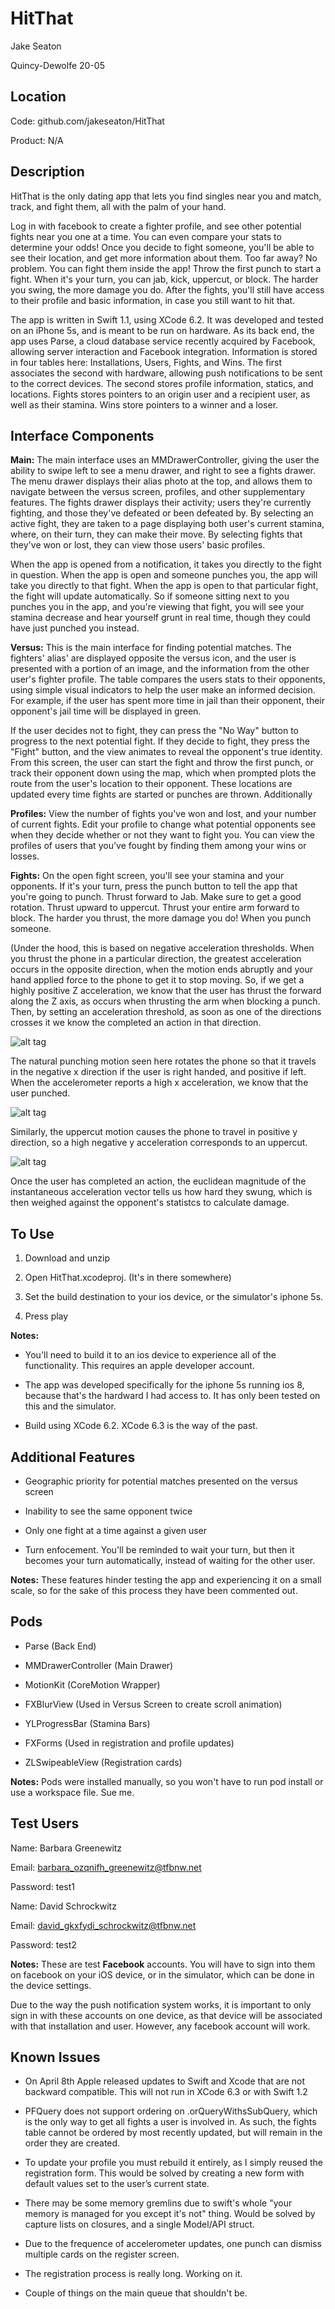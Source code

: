 HitThat
=======

Jake Seaton

Quincy-Dewolfe 20-05

Location
---
Code: github.com/jakeseaton/HitThat

Product: N/A



Description
---
HitThat is the only dating app that lets you find singles near you and match, track, and fight them, all with the palm of your hand.

Log in with facebook to create a fighter profile, and see other potential fights near you one at a time. You can even compare your stats to determine your odds! Once you decide to fight someone, you'll be able to see their location, and get more information about them. Too far away? No problem. You can fight them inside the app! Throw the first punch to start a fight. When it's your turn, you can jab, kick, uppercut, or block. The harder you swing, the more damage you do. 
    After the fights, you'll still have access to their profile and basic information, in case you still want to hit that.

The app is written in Swift 1.1, using XCode 6.2. It was developed and tested on an iPhone 5s, and is meant to be run on hardware. As its back end, the app uses Parse, a cloud database service recently acquired by Facebook, allowing server interaction and Facebook integration. Information is stored in four tables here: Installations, Users, Fights, and Wins. The first associates the second with hardware, allowing push notifications to be sent to the correct devices. The second stores profile information, statics, and locations. Fights stores pointers to an origin user and a recipient user, as well as their stamina. Wins store pointers to a winner and a loser.

Interface Components
---

**Main:**
The main interface uses an MMDrawerController, giving the user the ability to swipe left to see a menu drawer, and right to see a fights drawer. The menu drawer displays their alias photo at the top, and allows them to navigate between the versus screen, profiles, and other supplementary features. The fights drawer displays their activity; users they're currently fighting, and those they've defeated or been defeated by. By selecting an active fight, they are taken to a page displaying both user's current stamina, where, on their turn, they can make their move. By selecting fights that they've won or lost, they can view those users' basic profiles.

When the app is opened from a notification, it takes you directly to the fight in question. When the app is open and someone punches you, the app will take you directly to that fight. When the app is open to that particular fight, the fight will update automatically. So if someone sitting next to you punches you in the app, and you're viewing that fight, you will see your stamina decrease and hear yourself grunt in real time, though they could have just punched you instead.

**Versus:**
This is the main interface for finding potential matches. The fighters' alias' are displayed opposite the versus icon, and the user is presented with a portion of an image, and the information from the other user's fighter profile. The table compares the users stats to their opponents, using simple visual indicators to help the user make an informed decision. For example, if the user has spent more time in jail than their opponent, their opponent's jail time will be displayed in green.

If the user decides not to fight, they can press the "No Way" button to progress to the next potential fight. If they decide to fight, they press the "Fight" button, and the view animates to reveal the opponent's true identity. From this screen, the user can start the fight and throw the first punch, or track their opponent down using the map, which when prompted plots the route from the user's location to their opponent. These locations are updated every time fights are started or punches are thrown. Additionally

**Profiles:**
View the number of fights you've won and lost, and your number of current fights. Edit your profile to change what potential opponents see when they decide whether or not they want to fight you. You can view the profiles of users that you've fought by finding them among your wins or losses.

**Fights:**
On the open fight screen, you'll see your stamina and your opponents. If it's your turn, press the punch button to tell the app that you're going to punch. Thrust forward to Jab. Make sure to get a good rotation. Thrust upward to uppercut. Thrust your entire arm forward to block. The harder you thrust, the more damage you do! When you punch someone.


(Under the hood, this is based on negative acceleration thresholds. When you thrust the phone in a particular direction, the greatest acceleration occurs in the opposite direction, when the motion ends abruptly and your hand applied force to the phone to get it to stop moving. So, if we get a highly positive Z acceleration, we know that the user has thrust the forward along the Z axis, as occurs when thrusting the arm when blocking a punch. Then, by setting an acceleration threshold, as soon as one of the directions crosses it we know the completed an action in that direction. 


![alt tag](https://developer.apple.com/library/prerelease/ios/documentation/UIKit/Reference/UIAcceleration_Class/Art/device_axes.jpg)

The natural punching motion seen here rotates the phone so that it travels in the negative x direction if the user is right handed, and positive if left. When the accelerometer reports a high x acceleration, we know that the user punched. 


![alt tag](http://heavyfists.com/wp-content/uploads/boxing-combinations.jpg) 


Similarly, the uppercut motion causes the phone to travel in positive y direction, so a high negative y acceleration corresponds to an uppercut.

![alt tag](http://games.yasinka.com/resimorj/boxing-bonanza.jpg)

Once the user has completed an action, the euclidean magnitude of the instantaneous acceleration vector tells us how hard they swung, which is then weighed against the opponent's statistcs to calculate damage.


To Use
---
1) Download and unzip

2) Open HitThat.xcodeproj. (It's in there somewhere)

3) Set the build destination to your ios device, or the simulator's iphone 5s.

4) Press play

**Notes:**
- You'll need to build it to an ios device to experience all of the functionality. This requires an apple developer account.

- The app was developed specifically for the iphone 5s running ios 8, because that's the hardward I had access to. It has only been tested on this and the simulator.

- Build using XCode 6.2. XCode 6.3 is the way of the past.

Additional Features
---
- Geographic priority for potential matches presented on the versus screen

- Inability to see the same opponent twice

- Only one fight at a time against a given user

- Turn enfocement. You'll be reminded to wait your turn, but then it becomes your turn automatically, instead of waiting for the other user.


**Notes:** These features hinder testing the app and experiencing it on a small scale, so for the sake of this process they have been commented out.



Pods
---
- Parse (Back End)

- MMDrawerController (Main Drawer)

- MotionKit (CoreMotion Wrapper)

- FXBlurView (Used in Versus Screen to create scroll animation)

- YLProgressBar (Stamina Bars)

- FXForms (Used in registration and profile updates)

- ZLSwipeableView (Registration cards)

**Notes:** Pods were installed manually, so you won't have to run pod install or use a workspace file. Sue me.


Test Users
---
Name: Barbara Greenewitz

Email: barbara_ozqnifh_greenewitz@tfbnw.net

Password: test1


Name: David Schrockwitz

Email: david_gkxfydi_schrockwitz@tfbnw.net

Password: test2

**Notes:** These are test **Facebook** accounts. You will have to sign into them on facebook on your iOS device, or in the simulator, which can be done in the device settings.

Due to the way the push notification system works, it is important to only sign in with these accounts on one device, as that device will be associated with that installation and user. However, any facebook account will work.


Known Issues
--- 
- On April 8th Apple released updates to Swift and Xcode that are not backward compatible. This will not run in XCode 6.3 or with Swift 1.2

- PFQuery does not support ordering on .orQueryWithsSubQuery, which is the only way to get all fights a user is involved in. As such, the fights table cannot be ordered by most recently updated, but will remain in the order they are created.

- To update your profile you must rebuild it entirely, as I simply reused the registration form. This would be solved by creating a new form with default values set to the user’s current state.

- There may be some memory gremlins due to swift's whole "your memory is managed for you except it's not" thing. Would be solved by capture lists on closures, and a single Model/API struct.

- Due to the frequence of accelerometer updates, one punch can dismiss multiple cards on the register screen.

- The registration process is really long. Working on it.

- Couple of things on the main queue that shouldn't be.



